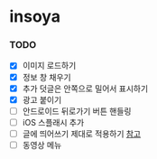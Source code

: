 # insoya

### TODO
- [x] 이미지 로드하기
- [x] 정보 창 채우기
- [x] 추가 덧글은 안쪽으로 밀어서 표시하기
- [x] 광고 붙이기
- [ ] 안드로이드 뒤로가기 버튼 핸들링
- [ ] iOS 스플래시 추가
- [ ] 글에 띄어쓰기 제대로 적용하기 [참고](https://github.com/cheeriojs/cheerio/issues/839)
- [ ] 동영상 메뉴